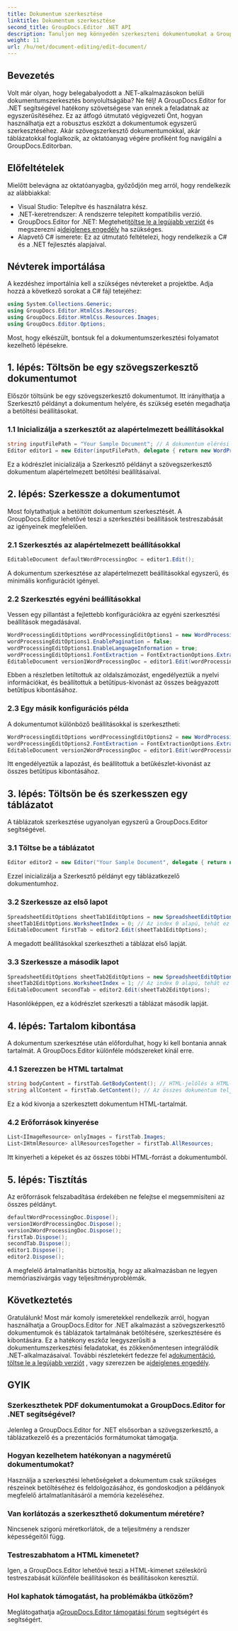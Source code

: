 ```yaml
---
title: Dokumentum szerkesztése
linktitle: Dokumentum szerkesztése
second_title: GroupDocs.Editor .NET API
description: Tanuljon meg könnyedén szerkeszteni dokumentumokat a GroupDocs.Editor for .NET segítségével. Lépésről lépésre útmutató szövegszerkesztő és táblázatkezelő fájlokhoz.
weight: 11
url: /hu/net/document-editing/edit-document/
---
```

## Bevezetés
Volt már olyan, hogy belegabalyodott a .NET-alkalmazásokon belüli dokumentumszerkesztés bonyolultságába? Ne félj! A GroupDocs.Editor for .NET segítségével hatékony szövetségese van ennek a feladatnak az egyszerűsítéséhez. Ez az átfogó útmutató végigvezeti Önt, hogyan használhatja ezt a robusztus eszközt a dokumentumok egyszerű szerkesztéséhez. Akár szövegszerkesztő dokumentumokkal, akár táblázatokkal foglalkozik, az oktatóanyag végére profiként fog navigálni a GroupDocs.Editorban.
## Előfeltételek
Mielőtt belevágna az oktatóanyagba, győződjön meg arról, hogy rendelkezik az alábbiakkal:
- Visual Studio: Telepítve és használatra kész.
- .NET-keretrendszer: A rendszerre telepített kompatibilis verzió.
-  GroupDocs.Editor for .NET: Megteheti[töltse le a legújabb verziót](https://releases.groupdocs.com/editor/net/) és megszerezni a[ideiglenes engedély](https://purchase.groupdocs.com/temporary-license/) ha szükséges.
- Alapvető C# ismerete: Ez az útmutató feltételezi, hogy rendelkezik a C# és a .NET fejlesztés alapjaival.
## Névterek importálása
A kezdéshez importálnia kell a szükséges névtereket a projektbe. Adja hozzá a következő sorokat a C# fájl tetejéhez:
```csharp
using System.Collections.Generic;
using GroupDocs.Editor.HtmlCss.Resources;
using GroupDocs.Editor.HtmlCss.Resources.Images;
using GroupDocs.Editor.Options;
```
Most, hogy elkészült, bontsuk fel a dokumentumszerkesztési folyamatot kezelhető lépésekre.
## 1. lépés: Töltsön be egy szövegszerkesztő dokumentumot
Először töltsünk be egy szövegszerkesztő dokumentumot. Itt irányíthatja a Szerkesztő példányt a dokumentum helyére, és szükség esetén megadhatja a betöltési beállításokat.
### 1.1 Inicializálja a szerkesztőt az alapértelmezett beállításokkal
```csharp
string inputFilePath = "Your Sample Document"; // A dokumentum elérési útja
Editor editor1 = new Editor(inputFilePath, delegate { return new WordProcessingLoadOptions(); });
```
Ez a kódrészlet inicializálja a Szerkesztő példányt a szövegszerkesztő dokumentum alapértelmezett betöltési beállításaival.
## 2. lépés: Szerkessze a dokumentumot
Most folytathatjuk a betöltött dokumentum szerkesztését. A GroupDocs.Editor lehetővé teszi a szerkesztési beállítások testreszabását az igényeinek megfelelően.
### 2.1 Szerkesztés az alapértelmezett beállításokkal
```csharp
EditableDocument defaultWordProcessingDoc = editor1.Edit();
```
A dokumentum szerkesztése az alapértelmezett beállításokkal egyszerű, és minimális konfigurációt igényel.
### 2.2 Szerkesztés egyéni beállításokkal
Vessen egy pillantást a fejlettebb konfigurációkra az egyéni szerkesztési beállítások megadásával.
```csharp
WordProcessingEditOptions wordProcessingEditOptions1 = new WordProcessingEditOptions();
wordProcessingEditOptions1.EnablePagination = false;
wordProcessingEditOptions1.EnableLanguageInformation = true;
wordProcessingEditOptions1.FontExtraction = FontExtractionOptions.ExtractAllEmbedded;
EditableDocument version1WordProcessingDoc = editor1.Edit(wordProcessingEditOptions1);
```
Ebben a részletben letiltottuk az oldalszámozást, engedélyeztük a nyelvi információkat, és beállítottuk a betűtípus-kivonást az összes beágyazott betűtípus kibontásához.
### 2.3 Egy másik konfigurációs példa
A dokumentumot különböző beállításokkal is szerkesztheti:
```csharp
WordProcessingEditOptions wordProcessingEditOptions2 = new WordProcessingEditOptions(true);
wordProcessingEditOptions2.FontExtraction = FontExtractionOptions.ExtractAll;
EditableDocument version2WordProcessingDoc = editor1.Edit(wordProcessingEditOptions2);
```
Itt engedélyeztük a lapozást, és beállítottuk a betűkészlet-kivonást az összes betűtípus kibontásához.
## 3. lépés: Töltsön be és szerkesszen egy táblázatot
A táblázatok szerkesztése ugyanolyan egyszerű a GroupDocs.Editor segítségével.
### 3.1 Töltse be a táblázatot
```csharp
Editor editor2 = new Editor("Your Sample Document", delegate { return new SpreadsheetLoadOptions(); });
```
Ezzel inicializálja a Szerkesztő példányt egy táblázatkezelő dokumentumhoz.
### 3.2 Szerkessze az első lapot
```csharp
SpreadsheetEditOptions sheetTab1EditOptions = new SpreadsheetEditOptions();
sheetTab1EditOptions.WorksheetIndex = 0; // Az index 0 alapú, tehát ez az első lap
EditableDocument firstTab = editor2.Edit(sheetTab1EditOptions);
```
A megadott beállításokkal szerkesztheti a táblázat első lapját.
### 3.3 Szerkessze a második lapot
```csharp
SpreadsheetEditOptions sheetTab2EditOptions = new SpreadsheetEditOptions();
sheetTab2EditOptions.WorksheetIndex = 1; // Az index 0 alapú, tehát ez a második lap
EditableDocument secondTab = editor2.Edit(sheetTab2EditOptions);
```
Hasonlóképpen, ez a kódrészlet szerkeszti a táblázat második lapját.
## 4. lépés: Tartalom kibontása
A dokumentum szerkesztése után előfordulhat, hogy ki kell bontania annak tartalmát. A GroupDocs.Editor különféle módszereket kínál erre.
### 4.1 Szerezzen be HTML tartalmat
```csharp
string bodyContent = firstTab.GetBodyContent(); // HTML-jelölés a HTML->BODY elemen belülről
string allContent = firstTab.GetContent(); // Az összes dokumentum teljes HTML-jelölése, beleértve a HTML->HEAD fejlécet és annak tartalmát
```
Ez a kód kivonja a szerkesztett dokumentum HTML-tartalmát.
### 4.2 Erőforrások kinyerése
```csharp
List<IImageResource> onlyImages = firstTab.Images;
List<IHtmlResource> allResourcesTogether = firstTab.AllResources;
```
Itt kinyerheti a képeket és az összes többi HTML-forrást a dokumentumból.
## 5. lépés: Tisztítás
Az erőforrások felszabadítása érdekében ne felejtse el megsemmisíteni az összes példányt.
```csharp
defaultWordProcessingDoc.Dispose();
version1WordProcessingDoc.Dispose();
version2WordProcessingDoc.Dispose();
firstTab.Dispose();
secondTab.Dispose();
editor1.Dispose();
editor2.Dispose();
```
A megfelelő ártalmatlanítás biztosítja, hogy az alkalmazásban ne legyen memóriaszivárgás vagy teljesítményproblémák.
## Következtetés
 Gratulálunk! Most már komoly ismeretekkel rendelkezik arról, hogyan használhatja a GroupDocs.Editor for .NET alkalmazást a szövegszerkesztő dokumentumok és táblázatok tartalmának betöltésére, szerkesztésére és kibontására. Ez a hatékony eszköz leegyszerűsíti a dokumentumszerkesztési feladatokat, és zökkenőmentesen integrálódik .NET-alkalmazásaival. További részletekért fedezze fel a[dokumentáció](https://tutorials.groupdocs.com/editor/net/), [töltse le a legújabb verziót](https://releases.groupdocs.com/editor/net/) , vagy szerezzen be a[ideiglenes engedély](https://purchase.groupdocs.com/temporary-license/).
## GYIK
### Szerkeszthetek PDF dokumentumokat a GroupDocs.Editor for .NET segítségével?
Jelenleg a GroupDocs.Editor for .NET elsősorban a szövegszerkesztő, a táblázatkezelő és a prezentációs formátumokat támogatja.
### Hogyan kezelhetem hatékonyan a nagyméretű dokumentumokat?
Használja a szerkesztési lehetőségeket a dokumentum csak szükséges részeinek betöltéséhez és feldolgozásához, és gondoskodjon a példányok megfelelő ártalmatlanításáról a memória kezeléséhez.
### Van korlátozás a szerkeszthető dokumentum méretére?
Nincsenek szigorú méretkorlátok, de a teljesítmény a rendszer képességeitől függ.
### Testreszabhatom a HTML kimenetet?
Igen, a GroupDocs.Editor lehetővé teszi a HTML-kimenet széleskörű testreszabását különféle beállításokon és beállításokon keresztül.
### Hol kaphatok támogatást, ha problémákba ütközöm?
 Meglátogathatja a[GroupDocs.Editor támogatási fórum](https://forum.groupdocs.com/c/editor/20) segítségért és segítségért.